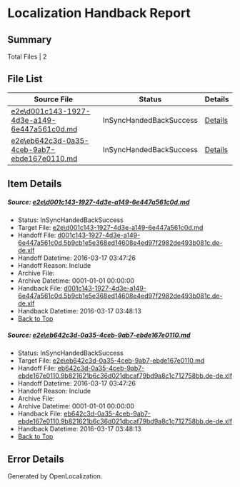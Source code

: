 # <a name='report-top'></a> Localization Handback Report

## Summary
 Total Files | 2

## File List
 Source File | Status | Details 
 ----------- | ------ | ------- 
 [e2e\d001c143-1927-4d3e-a149-6e447a561c0d.md](https://github.com/OpenLocalizationTest/oltest/blob/06a704252c31981b2391d4d0afe79346d076fab4/e2e/d001c143-1927-4d3e-a149-6e447a561c0d.md) | InSyncHandedBackSuccess | [Details](#f58aa170c42cd74cb37b67e3d6f78426b94c31d23)
 [e2e\eb642c3d-0a35-4ceb-9ab7-ebde167e0110.md](https://github.com/OpenLocalizationTest/oltest/blob/06a704252c31981b2391d4d0afe79346d076fab4/e2e/eb642c3d-0a35-4ceb-9ab7-ebde167e0110.md) | InSyncHandedBackSuccess | [Details](#a2ac47132c9dad227d74a9ed219bf3fea74343d44)

## Item Details
##### <a name='f58aa170c42cd74cb37b67e3d6f78426b94c31d23'></a> Source: [e2e\d001c143-1927-4d3e-a149-6e447a561c0d.md](https://github.com/OpenLocalizationTest/oltest/blob/06a704252c31981b2391d4d0afe79346d076fab4/e2e/d001c143-1927-4d3e-a149-6e447a561c0d.md)
* Status: InSyncHandedBackSuccess
* Target File: [e2e\d001c143-1927-4d3e-a149-6e447a561c0d.md](https://github.com/OpenLocalizationTestOrg/oltest.de-de/blob/4238e928d1771f3d503ab3ea4f2ad54f71972bfd/e2e/d001c143-1927-4d3e-a149-6e447a561c0d.md)
* Handoff File: [d001c143-1927-4d3e-a149-6e447a561c0d.5b9cb1e5e368ed14608e4ed97f2982de493b081c.de-de.xlf](https://github.com/OpenLocalizationTestOrg/olhandoff/blob/8f1a0fc837fbc7c9ab8c04c0fcf7299163b3d3aa/ol-handoff/OpenLocalizationTestOrg/oltest.de-de/xinjiang/high/d001c143-1927-4d3e-a149-6e447a561c0d.5b9cb1e5e368ed14608e4ed97f2982de493b081c.de-de.xlf)
* Handoff Datetime: 2016-03-17 03:47:26
* Handoff Reason: Include
* Archive File: 
* Archive Datetime: 0001-01-01 00:00:00
* Handback File: [d001c143-1927-4d3e-a149-6e447a561c0d.5b9cb1e5e368ed14608e4ed97f2982de493b081c.de-de.xlf](https://github.com/OpenLocalizationTestOrg/olhandback/blob/4d4c8010cdfb202fa392a0281b6ff86400542fa7/ol-handback/OpenLocalizationTestOrg/oltest.de-de/xinjiang/high/d001c143-1927-4d3e-a149-6e447a561c0d.5b9cb1e5e368ed14608e4ed97f2982de493b081c.de-de.xlf)
* Handback Datetime: 2016-03-17 03:48:13
* [Back to Top](#report-top)

##### <a name='a2ac47132c9dad227d74a9ed219bf3fea74343d44'></a> Source: [e2e\eb642c3d-0a35-4ceb-9ab7-ebde167e0110.md](https://github.com/OpenLocalizationTest/oltest/blob/06a704252c31981b2391d4d0afe79346d076fab4/e2e/eb642c3d-0a35-4ceb-9ab7-ebde167e0110.md)
* Status: InSyncHandedBackSuccess
* Target File: [e2e\eb642c3d-0a35-4ceb-9ab7-ebde167e0110.md](https://github.com/OpenLocalizationTestOrg/oltest.de-de/blob/4238e928d1771f3d503ab3ea4f2ad54f71972bfd/e2e/eb642c3d-0a35-4ceb-9ab7-ebde167e0110.md)
* Handoff File: [eb642c3d-0a35-4ceb-9ab7-ebde167e0110.9b821621b6c36d021dbcaf79bd9a8c1c712758bb.de-de.xlf](https://github.com/OpenLocalizationTestOrg/olhandoff/blob/8f1a0fc837fbc7c9ab8c04c0fcf7299163b3d3aa/ol-handoff/OpenLocalizationTestOrg/oltest.de-de/xinjiang/high/eb642c3d-0a35-4ceb-9ab7-ebde167e0110.9b821621b6c36d021dbcaf79bd9a8c1c712758bb.de-de.xlf)
* Handoff Datetime: 2016-03-17 03:47:26
* Handoff Reason: Include
* Archive File: 
* Archive Datetime: 0001-01-01 00:00:00
* Handback File: [eb642c3d-0a35-4ceb-9ab7-ebde167e0110.9b821621b6c36d021dbcaf79bd9a8c1c712758bb.de-de.xlf](https://github.com/OpenLocalizationTestOrg/olhandback/blob/4d4c8010cdfb202fa392a0281b6ff86400542fa7/ol-handback/OpenLocalizationTestOrg/oltest.de-de/xinjiang/high/eb642c3d-0a35-4ceb-9ab7-ebde167e0110.9b821621b6c36d021dbcaf79bd9a8c1c712758bb.de-de.xlf)
* Handback Datetime: 2016-03-17 03:48:13
* [Back to Top](#report-top)


## Error Details

Generated by OpenLocalization.
